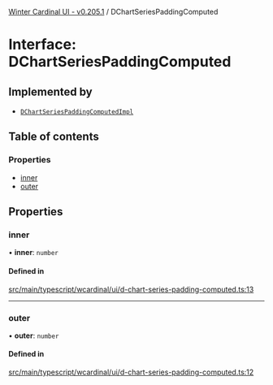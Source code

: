 [Winter Cardinal UI - v0.205.1](../index.md) / DChartSeriesPaddingComputed

# Interface: DChartSeriesPaddingComputed

## Implemented by

- [`DChartSeriesPaddingComputedImpl`](../classes/DChartSeriesPaddingComputedImpl.md)

## Table of contents

### Properties

- [inner](DChartSeriesPaddingComputed.md#inner)
- [outer](DChartSeriesPaddingComputed.md#outer)

## Properties

### inner

• **inner**: `number`

#### Defined in

[src/main/typescript/wcardinal/ui/d-chart-series-padding-computed.ts:13](https://github.com/winter-cardinal/winter-cardinal-ui/blob/v0.205.1/src/main/typescript/wcardinal/ui/d-chart-series-padding-computed.ts#L13)

___

### outer

• **outer**: `number`

#### Defined in

[src/main/typescript/wcardinal/ui/d-chart-series-padding-computed.ts:12](https://github.com/winter-cardinal/winter-cardinal-ui/blob/v0.205.1/src/main/typescript/wcardinal/ui/d-chart-series-padding-computed.ts#L12)

